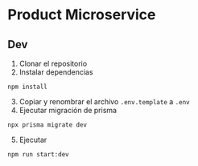 # Product Microservice

## Dev

1. Clonar el repositorio
2. Instalar dependencias

```
npm install
```

3. Copiar y renombrar el archivo `.env.template` a `.env`
4. Ejecutar migración de prisma

```
npx prisma migrate dev
```

5. Ejecutar

```
npm run start:dev
```
